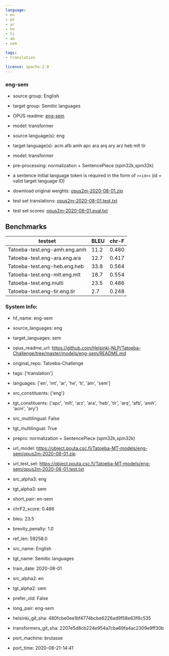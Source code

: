 ```yaml
---
language: 
- en
- mt
- ar
- he
- ti
- am
- sem

tags:
- translation

license: apache-2.0
---
```


### eng-sem

* source group: English 
* target group: Semitic languages 
*  OPUS readme: [eng-sem](https://github.com/Helsinki-NLP/Tatoeba-Challenge/tree/master/models/eng-sem/README.md)

*  model: transformer
* source language(s): eng
* target language(s): acm afb amh apc ara arq ary arz heb mlt tir
* model: transformer
* pre-processing: normalization + SentencePiece (spm32k,spm32k)
* a sentence initial language token is required in the form of `>>id<<` (id = valid target language ID)
* download original weights: [opus2m-2020-08-01.zip](https://object.pouta.csc.fi/Tatoeba-MT-models/eng-sem/opus2m-2020-08-01.zip)
* test set translations: [opus2m-2020-08-01.test.txt](https://object.pouta.csc.fi/Tatoeba-MT-models/eng-sem/opus2m-2020-08-01.test.txt)
* test set scores: [opus2m-2020-08-01.eval.txt](https://object.pouta.csc.fi/Tatoeba-MT-models/eng-sem/opus2m-2020-08-01.eval.txt)

## Benchmarks

| testset               | BLEU  | chr-F |
|-----------------------|-------|-------|
| Tatoeba-test.eng-amh.eng.amh 	| 11.2 	| 0.480 |
| Tatoeba-test.eng-ara.eng.ara 	| 12.7 	| 0.417 |
| Tatoeba-test.eng-heb.eng.heb 	| 33.8 	| 0.564 |
| Tatoeba-test.eng-mlt.eng.mlt 	| 18.7 	| 0.554 |
| Tatoeba-test.eng.multi 	| 23.5 	| 0.486 |
| Tatoeba-test.eng-tir.eng.tir 	| 2.7 	| 0.248 |


### System Info: 
- hf_name: eng-sem

- source_languages: eng

- target_languages: sem

- opus_readme_url: https://github.com/Helsinki-NLP/Tatoeba-Challenge/tree/master/models/eng-sem/README.md

- original_repo: Tatoeba-Challenge

- tags: ['translation']

- languages: ['en', 'mt', 'ar', 'he', 'ti', 'am', 'sem']

- src_constituents: {'eng'}

- tgt_constituents: {'apc', 'mlt', 'arz', 'ara', 'heb', 'tir', 'arq', 'afb', 'amh', 'acm', 'ary'}

- src_multilingual: False

- tgt_multilingual: True

- prepro:  normalization + SentencePiece (spm32k,spm32k)

- url_model: https://object.pouta.csc.fi/Tatoeba-MT-models/eng-sem/opus2m-2020-08-01.zip

- url_test_set: https://object.pouta.csc.fi/Tatoeba-MT-models/eng-sem/opus2m-2020-08-01.test.txt

- src_alpha3: eng

- tgt_alpha3: sem

- short_pair: en-sem

- chrF2_score: 0.486

- bleu: 23.5

- brevity_penalty: 1.0

- ref_len: 59258.0

- src_name: English

- tgt_name: Semitic languages

- train_date: 2020-08-01

- src_alpha2: en

- tgt_alpha2: sem

- prefer_old: False

- long_pair: eng-sem

- helsinki_git_sha: 480fcbe0ee1bf4774bcbe6226ad9f58e63f6c535

- transformers_git_sha: 2207e5d8cb224e954a7cba69fa4ac2309e9ff30b

- port_machine: brutasse

- port_time: 2020-08-21-14:41